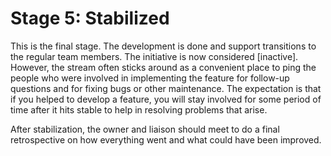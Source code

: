 # Stage 5: Stabilized

This is the final stage. The development is done and support transitions to the regular team members. The initiative is now considered [inactive]. However, the stream often sticks around as a convenient place to ping the people who were involved in implementing the feature for follow-up questions and for fixing bugs or other maintenance. The expectation is that if you helped to develop a feature, you will stay involved for some period of time after it hits stable to help in resolving problems that arise.

After stabilization, the owner and liaison should meet to do a final retrospective on how everything went and what could have been improved.
